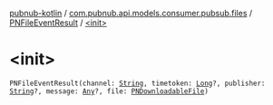 [pubnub-kotlin](../../index.md) / [com.pubnub.api.models.consumer.pubsub.files](../index.md) / [PNFileEventResult](index.md) / [&lt;init&gt;](./-init-.md)

# &lt;init&gt;

`PNFileEventResult(channel: `[`String`](https://kotlinlang.org/api/latest/jvm/stdlib/kotlin/-string/index.html)`, timetoken: `[`Long`](https://kotlinlang.org/api/latest/jvm/stdlib/kotlin/-long/index.html)`?, publisher: `[`String`](https://kotlinlang.org/api/latest/jvm/stdlib/kotlin/-string/index.html)`?, message: `[`Any`](https://kotlinlang.org/api/latest/jvm/stdlib/kotlin/-any/index.html)`?, file: `[`PNDownloadableFile`](../../com.pubnub.api.models.consumer.files/-p-n-downloadable-file/index.md)`)`